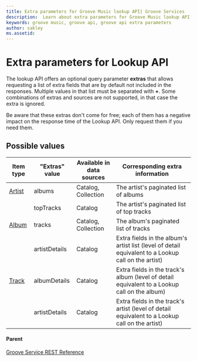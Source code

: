```yaml
---
title: Extra parameters for Groove Music lookup API| Groove Services
description:  Learn about extra parameters for Groove Music lookup API requests.
keywords: groove music, groove api, groove api extra parameters
author: sakley
ms.assetid: 
---
```


# Extra parameters for Lookup API
The lookup API offers an optional query parameter **extras** that allows requesting a list of extra fields that are by default not included in the responses. Multiple values in that list must be separated with **+**. Some combinations of extras and sources are not supported, in that case the extra is ignored.

Be aware that these extras don't come for free; each of them has a negative impact on the response time of the Lookup API. Only request them if you need them.

## Possible values
| **Item type** | **"Extras" value** | **Available in data sources** | **Corresponding extra information**                                                                 |
|---------------|--------------------|-------------------------------|-----------------------------------------------------------------------------------------------------|
| [Artist](JSON-Artist.md)      | albums             | Catalog, Collection           | The artist's paginated list of albums                                                               |
|               | topTracks          | Catalog                       | The artist's paginated list of top tracks                                                           |
| [Album](JSON-Album.md)         | tracks             | Catalog, Collection           | The album's paginated list of tracks                                                                |
|               | artistDetails      | Catalog                       | Extra fields in the album's artist list (level of detail equivalent to a Lookup call on the artist) |
| [Track](JSON-Track.md)         | albumDetails       | Catalog                       | Extra fields in the track's album (level of detail equivalent to a Lookup call on the album)        |
|               | artistDetails      | Catalog                       | Extra fields in the track's artist (level of detail equivalent to a Lookup call on the artist)      |

#### Parent
[Groove Service REST Reference](overview.md)
